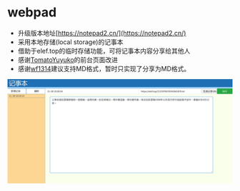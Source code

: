 # webpad
- 升级版本地址[https://notepad2.cn/](https://notepad2.cn/)
- 采用本地存储(local storage)的记事本
- 借助于elef.top的临时存储功能，可将记事本内容分享给其他人
- 感谢[TomatoYuyuko](https://github.com/TomatoYuyuko)的前台页面改进
- 感谢[wf1314](https://github.com/wf1314)建议支持MD格式，暂时只实现了分享为MD格式。

![Image text](webpad.jpg)




